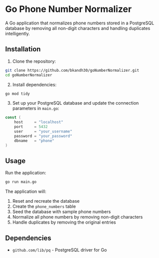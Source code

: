 # Go Phone Number Normalizer

A Go application that normalizes phone numbers stored in a PostgreSQL database by removing all non-digit characters and handling duplicates intelligently.

## Installation

1. Clone the repository:

```bash
git clone https://github.com/bkandh30/goNumberNormalizer.git
cd goNumberNormalizer
```

2. Install dependencies:

```bash
go mod tidy
```

3. Set up your PostgreSQL database and update the connection parameters in `main.go`:

```go
const (
    host     = "localhost"
    port     = 5432
    user     = "your_username"
    password = "your_password"
    dbname   = "phone"
)
```

## Usage

Run the application:

```bash
go run main.go
```

The application will:

1. Reset and recreate the database
2. Create the `phone_numbers` table
3. Seed the database with sample phone numbers
4. Normalize all phone numbers by removing non-digit characters
5. Handle duplicates by removing the original entries

## Dependencies

- `github.com/lib/pq` - PostgreSQL driver for Go
